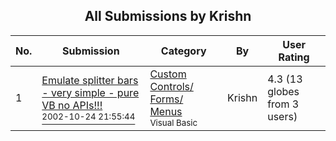 ﻿<div align="center">

## All Submissions by Krishn

</div>

No.  | Submission | Category | By   | User Rating
---- | ---------- | -------- | ---- | -----------
1 | [Emulate splitter bars \- very simple \- pure VB no APIs\!\!\!<br /><sup>2002-10-24 21:55:44</sup>](https://github.com/Planet-Source-Code/krishn-emulate-splitter-bars-very-simple-pure-vb-no-apis__1-40498) | [Custom Controls/ Forms/  Menus<br /><sup>Visual Basic</sup>](../ByCategory/custom-controls-forms-menus__1-4.md) | Krishn | 4.3 (13 globes from 3 users)
